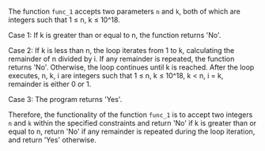 The function `func_1` accepts two parameters `n` and `k`, both of which are integers such that 1 ≤ n, k ≤ 10^18. 

Case 1: If k is greater than or equal to n, the function returns 'No'.

Case 2: If k is less than n, the loop iterates from 1 to k, calculating the remainder of n divided by i. If any remainder is repeated, the function returns 'No'. Otherwise, the loop continues until k is reached. After the loop executes, n, k, i are integers such that 1 ≤ n, k ≤ 10^18, k < n, i = k, remainder is either 0 or 1.

Case 3: The program returns 'Yes'.

Therefore, the functionality of the function `func_1` is to accept two integers `n` and `k` within the specified constraints and return 'No' if k is greater than or equal to n, return 'No' if any remainder is repeated during the loop iteration, and return 'Yes' otherwise.